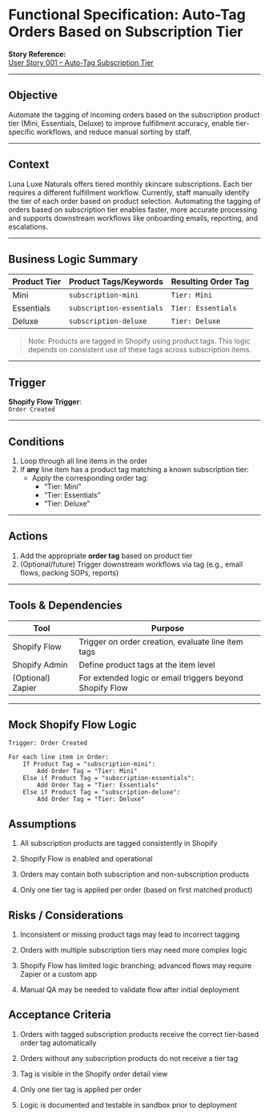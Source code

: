 # Functional Specification: Auto-Tag Orders Based on Subscription Tier

**Story Reference:**  
[User Story 001 – Auto-Tag Subscription Tier](../epics-and-user-stories/User-Story-001-Auto-Tag-Subscription-Tier.md)

---

## Objective

Automate the tagging of incoming orders based on the subscription product tier (Mini, Essentials, Deluxe) to improve fulfillment accuracy, enable tier-specific workflows, and reduce manual sorting by staff.

---

## Context

Luna Luxe Naturals offers tiered monthly skincare subscriptions. Each tier requires a different fulfillment workflow. Currently, staff manually identify the tier of each order based on product selection. Automating the tagging of orders based on subscription tier enables faster, more accurate processing and supports downstream workflows like onboarding emails, reporting, and escalations.

---

## Business Logic Summary

| Product Tier | Product Tags/Keywords      | Resulting Order Tag |
|--------------|----------------------------|----------------------|
| Mini         | `subscription-mini`        | `Tier: Mini`         |
| Essentials   | `subscription-essentials`  | `Tier: Essentials`   |
| Deluxe       | `subscription-deluxe`      | `Tier: Deluxe`       |

> Note: Products are tagged in Shopify using product tags. This logic depends on consistent use of these tags across subscription items.

---

## Trigger

**Shopify Flow Trigger**:  
`Order Created`

---

## Conditions

1. Loop through all line items in the order
2. If **any** line item has a product tag matching a known subscription tier:
   - Apply the corresponding order tag:
     - “Tier: Mini”
     - “Tier: Essentials”
     - “Tier: Deluxe”

---

## Actions

1. Add the appropriate **order tag** based on product tier
2. (Optional/future) Trigger downstream workflows via tag (e.g., email flows, packing SOPs, reports)

---

## Tools & Dependencies

| Tool              | Purpose                                                 |
|-------------------|----------------------------------------------------------|
| Shopify Flow      | Trigger on order creation, evaluate line item tags       |
| Shopify Admin     | Define product tags at the item level                    |
| (Optional) Zapier | For extended logic or email triggers beyond Shopify Flow |

---

## Mock Shopify Flow Logic

```plaintext
Trigger: Order Created

For each line item in Order:
    If Product Tag = "subscription-mini":
        Add Order Tag = "Tier: Mini"
    Else if Product Tag = "subscription-essentials":
        Add Order Tag = "Tier: Essentials"
    Else if Product Tag = "subscription-deluxe":
        Add Order Tag = "Tier: Deluxe"
```
## Assumptions

1. All subscription products are tagged consistently in Shopify

2. Shopify Flow is enabled and operational

3. Orders may contain both subscription and non-subscription products

4. Only one tier tag is applied per order (based on first matched product)

## Risks / Considerations

1. Inconsistent or missing product tags may lead to incorrect tagging

2. Orders with multiple subscription tiers may need more complex logic

3. Shopify Flow has limited logic branching; advanced flows may require Zapier or a custom app

4. Manual QA may be needed to validate flow after initial deployment

## Acceptance Criteria

1. Orders with tagged subscription products receive the correct tier-based order tag automatically

2. Orders without any subscription products do not receive a tier tag

3. Tag is visible in the Shopify order detail view

4. Only one tier tag is applied per order

5. Logic is documented and testable in sandbox prior to deployment
